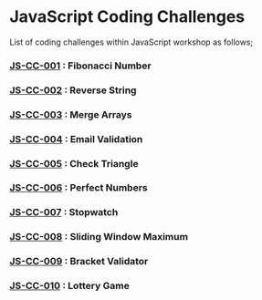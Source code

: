 # JavaScript Coding Challenges

List of coding challenges within JavaScript workshop as follows;

### [JS-CC-001](./cc-001) : Fibonacci Number

### [JS-CC-002](./cc-002) : Reverse String

### [JS-CC-003](./cc-003) : Merge Arrays

### [JS-CC-004](./cc-004) : Email Validation

### [JS-CC-005](./cc-005) : Check Triangle

### [JS-CC-006](./cc-006) : Perfect Numbers

### [JS-CC-007](./cc-007) : Stopwatch

### [JS-CC-008](./cc-008) : Sliding Window Maximum

### [JS-CC-009](./cc-009) : Bracket Validator

### [JS-CC-010](./cc-010) : Lottery Game
